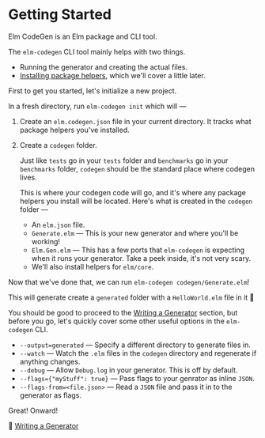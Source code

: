 # Getting Started

Elm CodeGen is an Elm package and CLI tool.

The `elm-codegen` CLI tool mainly helps with two things.

- Running the generator and creating the actual files.
- [Installing package helpers](https://github.com/mdgriffith/elm-codegen/tree/main/guide/UsingPackages.md), which we'll cover a little later.

First to get you started, let's initialize a new project.

In a fresh directory, run `elm-codegen init` which will —

1. Create an `elm.codegen.json` file in your current directory. It tracks what package helpers you've installed.

2. Create a `codegen` folder.

   Just like `tests` go in your `tests` folder and `benchmarks` go in your `benchmarks` folder, `codegen` should be the standard place where codegen lives.

   This is where your codegen code will go, and it's where any package helpers you install will be located. Here's what is created in the `codegen` folder —

   - An `elm.json` file.
   - `Generate.elm` — This is your new generator and where you'll be working!
   - `Elm.Gen.elm` — This has a few ports that `elm-codegen` is expecting when it runs your generator. Take a peek inside, it's not very scary.
   - We'll also install helpers for `elm/core`.

Now that we've done that, we can run `elm-codegen codegen/Generate.elm`!

This will generate create a `generated` folder with a `HelloWorld.elm` file in it 🎉

You should be good to proceed to the [Writing a Generator](https://github.com/mdgriffith/elm-codegen/tree/main/guide/WritingAGenerator.md) section, but before you go, let's quickly cover some other useful options in the `elm-codegen` CLI.

- `--output=generated` — Specify a different directory to generate files in.
- `--watch` — Watch the `.elm` files in the `codegen` directory and regenerate if anything changes.
- `--debug` — Allow `Debug.log` in your generator. This is off by default.
- `--flags={"myStuff": true}` — Pass flags to your genrator as inline `JSON`.
- `--flags-from=<file.json>` — Read a `JSON` file and pass it in to the generator as flags.

Great! Onward!

💁 [Writing a Generator](https://github.com/mdgriffith/elm-codegen/tree/main/guide/WritingAGenerator.md)
